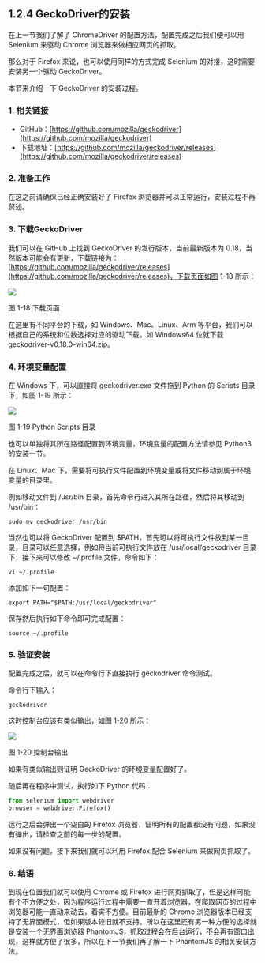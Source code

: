 ## 1.2.4 GeckoDriver的安装

在上一节我们了解了 ChromeDriver 的配置方法，配置完成之后我们便可以用 Selenium 来驱动 Chrome 浏览器来做相应网页的抓取。

那么对于 Firefox 来说，也可以使用同样的方式完成 Selenium 的对接，这时需要安装另一个驱动 GeckoDriver。

本节来介绍一下 GeckoDriver 的安装过程。

### 1. 相关链接

* GitHub：[https://github.com/mozilla/geckodriver](https://github.com/mozilla/geckodriver)
* 下载地址：[https://github.com/mozilla/geckodriver/releases](https://github.com/mozilla/geckodriver/releases)

### 2. 准备工作

在这之前请确保已经正确安装好了 Firefox 浏览器并可以正常运行，安装过程不再赘述。

### 3. 下载GeckoDriver

我们可以在 GitHub 上找到 GeckoDriver 的发行版本，当前最新版本为 0.18，当然版本可能会有更新，下载链接为：[https://github.com/mozilla/geckodriver/releases](https://github.com/mozilla/geckodriver/releases)，下载页面如图 1-18 所示：

![](./assets/1-18.png)

图 1-18 下载页面

在这里有不同平台的下载，如 Windows、Mac、Linux、Arm 等平台，我们可以根据自己的系统和位数选择对应的驱动下载，如 Windows64 位就下载 geckodriver-v0.18.0-win64.zip。

### 4. 环境变量配置

在 Windows 下，可以直接将 geckodriver.exe 文件拖到 Python 的 Scripts 目录下，如图 1-19 所示：

![](./assets/1-19.jpg)

图 1-19 Python Scripts 目录

也可以单独将其所在路径配置到环境变量，环境变量的配置方法请参见 Python3 的安装一节。

在 Linux、Mac 下，需要将可执行文件配置到环境变量或将文件移动到属于环境变量的目录里。

例如移动文件到 /usr/bin 目录，首先命令行进入其所在路径，然后将其移动到 /usr/bin：

```
sudo mv geckodriver /usr/bin
```

当然也可以将 GeckoDriver 配置到 $PATH，首先可以将可执行文件放到某一目录，目录可以任意选择，例如将当前可执行文件放在 /usr/local/geckodriver 目录下，接下来可以修改 ~/.profile 文件，命令如下：

```
vi ~/.profile
```

添加如下一句配置：

```
export PATH="$PATH:/usr/local/geckodriver"
```

保存然后执行如下命令即可完成配置：

```
source ~/.profile
```

### 5. 验证安装

配置完成之后，就可以在命令行下直接执行 geckodriver 命令测试。

命令行下输入：

```
geckodriver
```

这时控制台应该有类似输出，如图 1-20 所示：

![](./assets/1-20.jpg)

图 1-20 控制台输出

如果有类似输出则证明 GeckoDriver 的环境变量配置好了。

随后再在程序中测试，执行如下 Python 代码：

```python
from selenium import webdriver
browser = webdriver.Firefox()
```

运行之后会弹出一个空白的 Firefox 浏览器，证明所有的配置都没有问题，如果没有弹出，请检查之前的每一步的配置。

如果没有问题，接下来我们就可以利用 Firefox 配合 Selenium 来做网页抓取了。

### 6. 结语

到现在位置我们就可以使用 Chrome 或 Firefox 进行网页抓取了，但是这样可能有个不方便之处，因为程序运行过程中需要一直开着浏览器，在爬取网页的过程中浏览器可能一直动来动去，着实不方便。目前最新的 Chrome 浏览器版本已经支持了无界面模式，但如果版本较旧就不支持。所以在这里还有另一种方便的选择就是安装一个无界面浏览器 PhantomJS，抓取过程会在后台运行，不会再有窗口出现，这样就方便了很多，所以在下一节我们再了解一下 PhantomJS 的相关安装方法。